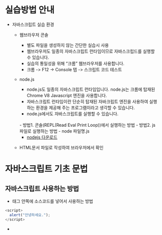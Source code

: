 # 실습방법 안내 
- 자바스크립트 실습 환경 
	- 웹브라우저 콘솔 
		- 별도 파일을 생성하지 않는 간단한 실습시 사용
		- 웹브라우저도 일종의 자바스크립트 런타임이므로 자바스크립드를 실행할 수 있습니다.     
		- 실습의 통일성을 위해 “크롬” 웹브라우저를 사용합니다.
		- 크롬 -> F12 -> Console 탭 -> 스크립트 코드 테스트
	- node.js
		- node.js도 일종의 자바스크립트 런타임입니다.  node.js는 크롬에 탑재된 Chrome V8 Javascript 엔진을 사용합니다. 
		- 자바스크립트 런타임이란 단순히 탑재된 자바크립트 엔진을 사용하여 실행하는 환경을 제공해 주는 프로그램이라고 생각할 수 있습니다.
		- node.js에서도 자바스크립트를 실행할 수 있습니다. 
		<br>
		- 방법1. 콘솔(REPL(Read Eval Print Loop))에서 실행하는 방법
		- 방법2. js 파일로 실행하는 방법
			- node 파일명.js 
			
		- [nodejs 다운로드](https://nodejs.org/ko/)
		
	- HTML문서 파일로 작성하여 브라우저에서 확인
			
# 자바스크립트 기초 문법 

## 자바스크립트 사용하는 방법
- <script></script> 태그 안쪽에 소스코드를 넣어서 사용하는 방법
```javascript
<script>
  alert("안녕하세요.");
</script>
```
- <script> 태그에 src 속성에 외부 javascript를 불러와서 사용하는 방법
```javascript
<script src="js/script.js"></script>
```
- HTML 요소의 이벤트 속성에 정의 하는 방법(**권장 하지 않음**)
```
<div onclick="alert('안녕하세요');">인사</div>
```
## 자바스크립트 주석 처리 
- 한줄 주석 : // 
- 여러줄 주석 : /* ~ */


## 변수 
- 정의
	- 변수는 값을 담기 위해 이름을 붙인 상자 
	- 컴퓨터의 메모리에 일정한 크기의 영역으로 생성됩니다.
- 변수선언 
	- 자바스크립트는 런타임시에 자료형이 결정되는 동적타입 변수입니다.
	- 따라서 변수에는 자료형을 명시하지 않고 **var, let, const** 선언자만 사용합니다.

- 선언자 종류
	- **var 선언자** : 일반적인 변수 선언자 입니다. 
	- **let 선언자** : 블록 유효 범위를 가지는 지역변수를 선언합니다.
	```javascript
	let x = "outer x";
	{
		let x = "inner x";
		let y = "inner y";
		console.log(x); // inner x
		console.log(y);  // inner y
	}
	console.log(x); // outer x
	console.log(y); // ReferenceError: y is not defined 
	```
	- **const 선언자** : 블록 유효 범위를 가지면서 한 번만 할당 할수 있는 변수(상수)를 선언합니다.
		- const로 선언한 상수는 let문으로 선언한 변수처럼 동작합니다. 단, 반드시 초기화해야 한다는 차이점이 있습니다.
		- const 문으로 선언한 변수에 다시 대입을 시도하면 타입 오류가 발생합니다.
		```javascript
		const c = 2;
		c = 5; // Uncaught TypeError 
		```
		- const 문으로 선언한 상수 값은 수정할 수 없지만, 상수 값이 객체이거나 배열일 경우에는 프로퍼티 또는 프로퍼티 값을 수정할 수 있습니다. 
- 선언 방법
	- 선언자 변수명; (선언만)  예) var sum;
	- 선언자 변수명 = 값; (선언후 초기화)  예) var sum = 10;
	- 쉼표를 사용하면 변수 여러개를 한문장으로 선언할 수 있습니다.
	```javascript
	예) var sum, a;
	```
	- 변수를 선언하기만 하면 변수 안에는 정의되지 않았음을 뜻하는 undefined라는 값이 들어갑니다.
	```javascript
	var x; 
	console.log(x); // -> undefined
	```
	- 대입연산자(=)를 사용하면 변수에 값을 대입할 수 있습니다.  
	```javascript
	var x = 5;
	var a = 1, b = 2, c = 3;
	```
- 변수 선언 생략 
	- var 문으로 선언하지 않은 변수 값을 읽으려고 시도하면 참조 오류가 발생
	```javascript
	console.log(x); // -> ReferenceError : x is not defined(오류 메시지)
	```
	- 그러나 var 문으로 선언하지 않은 변수에 값을 대입할 때는 오류가 발생하지 않음
	```javascript
	x = 2; 
	console.log(x); // 2
	```
	
	- 변수를 선언하지 않은 상태에서 값을 대입하면 자바스크립트 엔진이 그 변수를 자동으로 전역 변수로 선언하게 됨
	- 변수를 선언하지 않고 변수를 사용하는 행위는 오류의 원인이 될 수 있습니다.
	
- 변수 끌어올림과 변수 중복 선언
	- 프로그램은 작성한 순서에 따라 윗줄 부터 차례대로 실행됩니다. 하지만 변수 선언은 이 원칙을 따르지 않습니다. 
	```javascript
	console.log(x); // -> undefined
	var x; 
	```
	
	- 이 코드에서 1번줄은 아직 변수 x가 선언되지 않았기 때문에 오류가 발생할 것 같지만 실제로는 오류가 발생하지 않고 undefined가 출력됩니다.

	- 프로그램 중간에서 변수를 선언하더라도 변수가 프로그램 첫머리에 선언된 것 처럼 다른 문장 앞에 생성되기 때문입니다. 

	- 이를 변수 선언의 끌어올림(호이스팅 hoisting)이라고 합니다.

	- 단 선언과 동시에 대입하는 코드는 끌어올리지 않습니다.
	```javascript
	console.log(x); // -> undefined
	var x = 5; 
	console.log(x) // -> 5
	```
- 변수의 명명규칙
	- 사용할 수 있는 문자는 알파벳(a-z, A-Z), 숫자(0-9), 밑줄(_), 달러 기호($)
	- 첫 글자로는 숫자를 사용할 수 없다. 즉 첫 글자는 알파벳(a-z, A-Z), 밑줄(_), 달러기호($)중 하나
	- 예약어를 식별자로 사용할 수 없다
	- 사용가능 예)
	```
	key, sum1, _name, $width, sum_all, sumAll, newVale
	```

	- 사용불가 예)
	```
	1st - 첫 글자가 숫자이므로
	sum-all (하이픈은 사용할 수 없읍)
	new(예약어)
	```
   
	- 예약어 예시 : [https://developer.mozilla.org/ko/docs/Web/JavaScript/Reference/Lexical_grammar](https://developer.mozilla.org/ko/docs/Web/JavaScript/Reference/Lexical_grammar) (예약어 부분 참조)
	
- 변수에 저장할 수 있는 자료형
	- <b>문자형(String)</b> : var 변수 = "사용할 문자나 숫자"; 
	- <b>숫자형(Number)</b> : var 변수 = 숫자; 또는 Number(”문자와 숫자”);
	- <b>논리형(Boolean)</b>
		- var 변수 = true 또는 false; Boolean(데이터);
		- false - false, 0, null, '', undefined
	- <b>null</b> : 변수의 값이 비어 있다는 것을 표시할 경우 
	- <b>undefined</b> : 
		- 변수가 선언되었을때 값이 지정되지 않았을 경우
		- 변수를 선언하면 기본값은 undefined 입니다.

	- <b>자료형 체크</b> : typeof 변수 또는 데이터
	- <b>객체(Object)</b>
	- **원시값** : 객체 이외의 값(숫자, 문자, 논리값, null, undefined, ""(빈값)

## 연산자
- 산술연산자 
	- 더하기(+), 빼기(-), 곱하기(\*), 나누기(/), 나머지(%)
- 문자 결합 연산자
	- 여러개의 문자를 하나의 문자형 데이터로 결합할 때 사용
	- 더하기에 피연산자로 문자형 데이터가 한 개라도 포함되어 있으면 다른 피연산자의 데이터는 자동으로 문자형 데이터로 형 변환되고 문자 결합이 이루어져 하나의 문자형 데이터로 반환
	```javascript
	"Text1 " + "Text2" = "Text1 Text2";
	"100" + 200 = 100200;
	100 + "200" = 100200;
	```
- 대입연산자
	- 연산된 데이터를 변수에 저장할 때 사용
	```javascript
	A = B
	A = 1 + 2
	```
	
	- 복합대입연산자 : 산술연산자 + 대입연산자
	<table>
		<tbody>
			<tr>
				<td>A += B</td>
				<td>A = A + B</td>
			</tr>
			<tr>
				<td>A \*= B</td>
				<td>A = A \* B</td>
			<tr>
			<tr>
				<td>A /= B</td>
				<td>A = A / B</td>
			</tr>
			<tr>
				<td>A %= B</td>
				<td>A = A % B</td>
			</tr>
		</tbody>
	</table>
	
	- 문자형 데이터 결합
	```javascript
	  var str = "<table border='1'>";
	  str += "<tr>";
	  str += "<td>1</td><td>2</td><td>3</td>";
	  str += "</tr>";
	  str += "</table>";
			
	  document.body.innerHTML = str;
	```
- 증감연산자
	- 증가연산자(++) - 숫자형 데이터를 1씩 증가
	```
	변수++; 또는 ++변수;
	```
	- 감소연산자(--) - 숫자형 데이터를 1씩 감소
	```
    변수--; 또는 --변수; 
	```
	- var a = ++b;   b를 1 증가 시킨 후 a에 대입
	- var a = b++;   a에 대입 후 b를 1 증가 
	
- 비교연산자 
	- 두 데이터를 '크다', '작다', '같다'와 같이 비교할때 사용
	- 연산된 결과는 논리형데이터(true - 참, false - 거짓)
	
|종류|설명||
|----|------|----------|
|A > B|||
|A < B|||
|A >= B|||
|A <= B|||
|A == B|A와 B는 같다|데이터 일치 여부만 체크( 10 == "10" -> true)|
|A != B|A와 B는 다르다|데이터 불일치 여부만 체크( 10 != "10" ->  false)|
|A === B|A와 B는 같다|데이터 일치 + 데이터 종류 일치 여부 체크(10 === "10" --> false)|
|A !== B|A와 B는 다르다|데이터 불일치 + 데이터 종류 불일치 여부 체크(10 !== "10" --> true)|

- 논리연산자

|종류|설명|
|-----|--------|
|\|\||OR 연산자, 비교하는 대상 중 하나라도 true면 true가 됨|
|&&|AND 연산자, 비교하는 대상 모두 true일때 true, 그렇지 않다면 false|
|!|not 연산자, 피 연산자의 값을 반대로 바꿈, true -> false, false -> true|

- 연산자 우선순위
	- 아래에서 위로 우선순위가 높아짐
	- 1. () 
	- 2. 단항 연산자(--, ++, !)
	- 3. 산술 연산자(\*, /, %, +, -)
	- 4. 비교 연산자(>, >=, <, <=, ==, ===, !=, !==)
	- 5. 논리 연산자(&&, ||)
	- 6. 대입(복합 대입)연산자(=, +=, -=, \*=, /=, %=)
	```
	  예) ++A * B <= C
		 단항 연산자 ++A
		 * B 
	  C와 비교(<=)
	```
- 삼항 조건 연산자
	- 조건식? 조건식이 true일때 : 조건식이 false 일때
	- var a = (b > 2)?”2 보다 크다”:”2보다 작거나 같다”;  

## 제어문 
### 조건문 
- 조건식의 값이 참(true), 거짓(false)인지에 따라 제어
```javascript
   if (조건식) {
     // 처리할 내용
 } 
```
```javascript
	if (조건식) {
   
	} else { // 조건식이 false 일때 
		// 처리할 내용
	}
```
```javascript
	if (조건식1) {

	} else if (조건식2) { // 조건식1이 false일때 
	
	} else if (조건식3) { // 조건식1, 조건식2가 false 일때
 
	} else { // 조건식1, 조건식2, 조건식3이 false 일때 

	}
```   
- 조건식에서 false가 되는 기타 데이터<br>
   **0, null, ""(빈문자), null, undefined는 false로 인식**을 하고 **그 이외의 값은 true로 인식**
   
- 조건식을 여러개 사용할 경우 논리연산자 사용
	- **조건식1|| 조건식2** : 조건식1이 참이거나 조건식2가 참일때
  
	- **조건식1 && 조건식2** : 조건식1과 조건식2가 모두 참일때
    
- if문 안에 if 문을 중첩해서 사용할 수 있다.

## 선택문
- 여러개(case) 중에서 하나를 선택
```javascript
var 변수 = 초기값;
switch (변수) {
	case 값1 : 코드1;
		break;
	case 값2 : 코드2;
		break;
	case 값3 : 코드3;
		break;
	case 값4 : 코드4;
		break;
	default : 코드5;	
}
```     
- 변수에 할당된 값이 case의 각 값에 매칭되면 매칭된 코드가 실행 됩니다.
- 최종적으로 매칭되는 값이 없는 경우는 default 부분의 코드5가 실행됩니다.
- 각 case에서 break가 없다면 다음 case로 넘어값니다. 
```     
	case 값1: 코드1; 
	case 값2: 코드2;
		break     
```     
- 값1로 매칭이 되면 코드1, 코드2가 실행이 됩니다.

## 반복문
### while 문
```javascript
while (조건식) {
	// 조건식이 true일때 반복 실행되는 부분 
}
```
- while구분에서는 반복 구간을 탈출할 수 있는 조건을 반드시 구현해야 합니다.(없을 경우 무한 loop) 
- 탈출 키워드 (while, do~while, for)
	- **break** : 반복을 종료
	- **continue** : 현재 반복 실행을 종료 하고 다음 반복 실행으로 넘어감
	```javascript
	var num = 0;     
	while (num < 1000) { 
		if (num >= 100) break;  // 반복횟수가 100이상이면 멈춤     
		num++;
	}
	```
### do ~ while 문
do {  }로 정의된 반복 실행을 적어도 1번은 실행하고 while 조건식에 따라 반복
```javascript
var 변수 = 초기값; 
do {
	// 최소 한번 이상 실행되는 반복 처리
} while(조건식);
```
```javascript
var num = 10;
do {
	console.log(num); // 10
    num++;
} while (num < 10);
```
### for문
while, do~while과 마찬가지로 조건식을 만족하면 반복을 합니다. 다만 for문은 **초기값, 증감식, 조건식**을 통한 일정 구간 반복
```
for(초기값; 조건식; 증감식) {
   // 반복 처리
}
```
```
var total = 0;
for (var i = 0; i < 100; i++) {  total += i;}
```

### 중첩반복문
반복문도 조건문(if)와 마찬가지로 중첩해서 반복할 수 있습니다.
```
예)
for(초기값; 조건식; 증감식) {
	for (초기값; 조건식; 증감식) {
		// 반복 처리 코드 
	}
}
```
